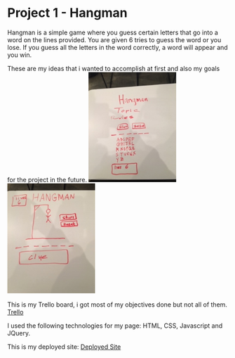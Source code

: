 # Project 1 - Hangman

Hangman is a simple game where you guess certain letters that go into a word on the lines provided. You are given 6 tries to guess the word or you lose. If you guess all the letters in the word correctly, a word will appear and you win.

These are my ideas that i wanted to accomplish at first and also my goals for the project in the future.
<img src='img/IMG_0605.JPG' alt='wireframe1' height=250 width=200/>
<img src='img/IMG_0606.JPG' alt='wireframe2' height=250 width=200/>


This is my Trello board, i got most of my objectives done but not all of them.
<a href="https://trello.com/b/3jNRhuxu/seth">Trello</a>

I used the following technologies for my page: HTML, CSS, Javascript and JQuery.

This is my deployed site:
<a href="https://epic-tesla-d39b2a.netlify.com/">Deployed Site</a>



